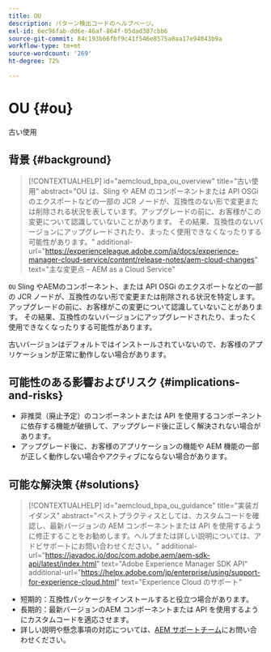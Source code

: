 ```yaml
---
title: OU
description: パターン検出コードのヘルプページ。
exl-id: 6ec96fab-dd6e-46af-864f-05dad387cbb6
source-git-commit: 84c193b66fbf9c41f546e8575a0aa17e94043b9a
workflow-type: tm+mt
source-wordcount: '269'
ht-degree: 72%

---
```


# OU {#ou}

古い使用

## 背景 {#background}

>[!CONTEXTUALHELP]
>id="aemcloud_bpa_ou_overview"
>title="古い使用"
>abstract="OU は、Sling や AEM のコンポーネントまたは API OSGi のエクスポートなどの一部の JCR ノードが、互換性のない形で変更または削除される状況を表しています。アップグレードの前に、お客様がこの変更について認識していないことがあります。 その結果、互換性のないバージョンにアップグレードされたり、まったく使用できなくなったりする可能性があります。"
>additional-url="https://experienceleague.adobe.com/ja/docs/experience-manager-cloud-service/content/release-notes/aem-cloud-changes" text="主な変更点 - AEM as a Cloud Service"

`OU`  Sling やAEMのコンポーネント、または API OSGi のエクスポートなどの一部の JCR ノードが、互換性のない形で変更または削除される状況を特定します。 アップグレードの前に、お客様がこの変更について認識していないことがあります。 その結果、互換性のないバージョンにアップグレードされたり、まったく使用できなくなったりする可能性があります。

古いバージョンはデフォルトではインストールされていないので、お客様のアプリケーションが正常に動作しない場合があります。

## 可能性のある影響およびリスク {#implications-and-risks}

* 非推奨（廃止予定）のコンポーネントまたは API を使用するコンポーネントに依存する機能が破損して、アップグレード後に正しく解決されない場合があります。
* アップグレード後に、お客様のアプリケーションの機能や AEM 機能の一部が正しく動作しない場合やアクティブにならない場合があります。

## 可能な解決策 {#solutions}

>[!CONTEXTUALHELP]
>id="aemcloud_bpa_ou_guidance"
>title="実装ガイダンス"
>abstract="ベストプラクティスとしては、カスタムコードを確認し、最新バージョンの AEM コンポーネントまたは API を使用するように修正することをお勧めします。ヘルプまたは詳しい説明については、アドビサポートにお問い合わせください。"
>additional-url="https://javadoc.io/doc/com.adobe.aem/aem-sdk-api/latest/index.html" text="Adobe Experience Manager SDK API"
>additional-url="https://helpx.adobe.com/jp/enterprise/using/support-for-experience-cloud.html" text="Experience Cloud のサポート"

* 短期的：互換性パッケージをインストールすると役立つ場合があります。
* 長期的：最新バージョンのAEM コンポーネントまたは API を使用するようにカスタムコードを適応させます。
* 詳しい説明や懸念事項の対応については、[AEM サポートチーム](https://helpx.adobe.com/jp/enterprise/using/support-for-experience-cloud.html)にお問い合わせください。
